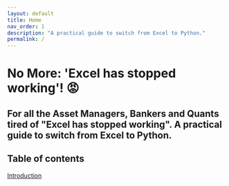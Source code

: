 ```yaml
---
layout: default
title: Home
nav_order: 1
description: "A practical guide to switch from Excel to Python."
permalink: /
---
```


# No More: 'Excel has stopped working'! 😡
## For all the Asset Managers, Bankers and Quants tired of "Excel has stopped working". A practical guide to switch from Excel to Python.

## Table of contents

<a href="https://gcgrossi.github.io/NoMore_Excel_has_stopped_working/Introduction/">Introduction</a>

